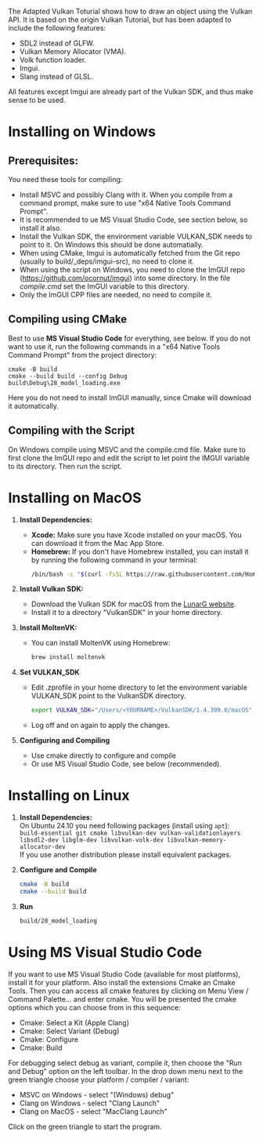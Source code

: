 The Adapted Vulkan Toturial shows how to draw an object using the Vulkan API. It is based on the origin Vulkan Tutorial, but has been adapted to include the following features:

* SDL2 instead of GLFW.
* Vulkan Memory Allocator (VMA).
* Volk function loader.
* Imgui.
* Slang instead of GLSL.

All features except Imgui are already part of the Vulkan SDK, and thus make sense to be used.

# Installing on Windows 

## Prerequisites:

You need these tools for compiling:
* Install MSVC and possibly Clang with it. When you compile from a command prompt, make sure to use "x64 Native Tools Command Prompt".
* It is recommended to ue MS Visual Studio Code, see section below, so install it also.
* Install the Vulkan SDK, the environment variable VULKAN_SDK needs to point to it. On Windows this should be done automatially.
* When using CMake, Imgui is automatically fetched from the Git repo (usually to build/_deps/imgui-src), no need to clone it.
* When using the script on Windows, you need to clone the ImGUI repo (https://github.com/ocornut/imgui) into some directory. In the file *compile.cmd* set the ImGUI variable to this directory. 
* Only the ImGUI CPP files are needed, no need to compile it.

## Compiling using CMake

Best to use **MS Visual Studio Code** for everything, see below. If you do not want to use it, run the following commands in a "x64 Native Tools Command Prompt" from the project directory:

```
cmake -B build
cmake --build build --config Debug
build\Debug\28_model_loading.exe
```

Here you do not need to install ImGUI manually, since Cmake will download it automatically. 

## Compiling with the Script

On Windows compile using MSVC and the compile.cmd file. Make sure to first clone the ImGUI repo and edit the script to let point the IMGUI variable to its directory. Then run the script.


# Installing on MacOS

1. **Install Dependencies:**
   - **Xcode:** Make sure you have Xcode installed on your macOS. You can download it from the Mac App Store.
   - **Homebrew:** If you don't have Homebrew installed, you can install it by running the following command in your terminal:
     ```sh
     /bin/bash -c "$(curl -fsSL https://raw.githubusercontent.com/Homebrew/install/HEAD/install.sh)"
     ```

2. **Install Vulkan SDK:**
   - Download the Vulkan SDK for macOS from the [LunarG website](https://vulkan.lunarg.com/sdk/home).
   - Install it to a directory "VulkanSDK" in your home directory.

3. **Install MoltenVK:**
   - You can install MoltenVK using Homebrew:
     ```sh
     brew install moltenvk
     ```

4. **Set VULKAN_SDK**
   - Edit .zprofile in your home directory to let the environment variable VULKAN_SDK point to the VulkanSDK directory.
     ```sh
     export VULKAN_SDK="/Users/<YOURNAME>/VulkanSDK/1.4.309.0/macOS"
     ```
   - Log off and on again to apply the changes.

5. **Configuring and Compiling**
   - Use cmake directly to configure and compile
   - Or use MS Visual Studio Code, see below (recommended).

# Installing on Linux

1. **Install Dependencies:**  
   On Ubuntu 24.10 you need following packages (install using `apt`):  
   `build-essential git cmake libvulkan-dev vulkan-validationlayers libsdl2-dev libglm-dev libvulkan-volk-dev libvulkan-memory-allocator-dev`  
   If you use another distribution please install equivalent packages.

2. **Configure and Compile**  
   ```sh
   cmake -B build
   cmake --build build
   ```

3. **Run**
   ```sh
   build/28_model_loading
   ```

# Using MS Visual Studio Code

If you want to use MS Visual Studio Code (available for most platforms), install it for your platform. Also install the extensions Cmake an Cmake Tools. Then you can access all cmake features by clicking on Menu View / Command Palette... and enter cmake. You will be presented the cmake options which you can choose from in this sequence:
* Cmake: Select a Kit (Apple Clang)
* Cmake: Select Variant (Debug)
* Cmake: Configure
* Cmake: Build

For debugging select debug as variant, compile it, then choose the "Run and Debug" option on the left toolbar. In the drop down menu next to the green triangle choose your platform / compiler / variant:
* MSVC on Windows  - select "(Windows) debug"
* Clang on Windows - select "Clang Launch"
* Clang on MacOS - select "MacClang Launch"

Click on the green triangle to start the program.
